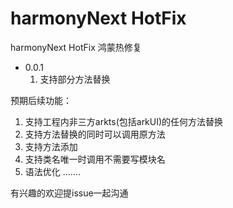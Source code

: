 # harmonyNext HotFix
harmonyNext HotFix
鸿蒙热修复
- 0.0.1
  1. 支持部分方法替换

预期后续功能：
  1. 支持工程内非三方arkts(包括arkUI)的任何方法替换
  2. 支持方法替换的同时可以调用原方法
  3. 支持方法添加
  4. 支持类名唯一时调用不需要写模块名
  5. 语法优化
  .......

有兴趣的欢迎提issue一起沟通

